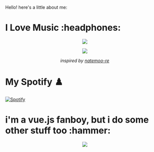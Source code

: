 Hello! here's a little about me:

<h1>
  I Love Music :headphones:
</h1>

<!-- Nothing weird to see here -->
<p align="center">
  <a href="https://readme.andyruwruw.com/api/now-playing?open">
    <!-- Music bars move to the beat and are colored based on the track's happiness, danceability and energy! -->
    <img src="https://readme.andyruwruw.com/api/now-playing">
  </a>
</p>

<p align="center">
  <img src="https://readme.andyruwruw.com/api/top-played">
</p>
 
<p align="center">
  <!-- He came up with the idea of HOW to show React components as an img on a README.md and the now playing component! -->
  <i>inspired by <a href="https://github.com/natemoo-re">natemoo-re</a></i>
</p>

<p></p>

<h1>
  My Spotify ♟️
</h1>

[![Spotify](https://now-playing-iamvpk.vercel.app/api/spotify)](https://open.spotify.com/user/84zoirugbpmieolp8lwxz15je)
<p></p>

<h1>
  i'm a vue.js fanboy, but i do some other stuff too :hammer:
</h1>

<p align="center">
  <img src="https://readme.andyruwruw.com/api/skills">
</p>
